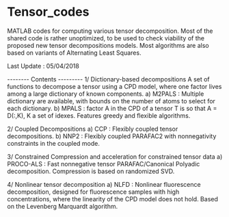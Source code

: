 # Tensor_codes
MATLAB codes for computing various tensor decomposition. Most of the shared code is rather unoptimized, to be used to check viability of the proposed new tensor decompositions models. Most algorithms are also based on variants of Alternating Least Squares.

Last Update : 05/04/2018

-------- Contents ---------
1/ Dictionary-based decompositions
  A set of functions to decompose a tensor using a CPD model, where one factor lives among a large dictionary of known components.
  a) M2PALS : Multiple dictionary are available, with bounds on the number of atoms to select for each dictionary.
  b) MPALS : factor A in the CPD of a tensor T is so that A = D(:,K), K a set of idexes. Features greedy and flexible algorithms.
  
2/ Coupled Decompositions
  a) CCP : Flexibly coupled tensor decompositions. 
  b) NNP2 : Flexibly coupled PARAFAC2 with nonnegativity constraints in the coupled mode. 
  
3/ Constrained Compression and acceleration for constrained tensor data
  a) PROCO-ALS : Fast nonnegative tensor PARAFAC/Canonical Polyadic decomposition. Compression is based on randomized SVD.
  
4/ Nonlinear tensor decomposition 
  a) NLFD : Nonlinear fluorescence decomposition, designed for fluorescence samples with high concentrations, where the linearity of the CPD model does not hold. Based on the Levenberg Marquardt algorithm.
